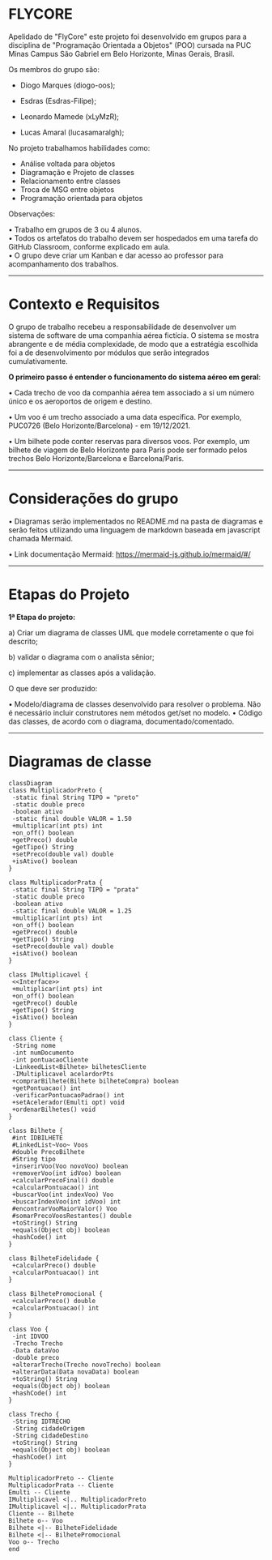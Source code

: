 # FLYCORE

Apelidado de "FlyCore" este projeto foi desenvolvido em grupos para a disciplina de "Programação Orientada a Objetos" (POO) cursada na PUC Minas Campus São Gabriel em Belo Horizonte, Minas Gerais, Brasil. 

Os membros do grupo são: 

- Diogo Marques (diogo-oos);

- Esdras (Esdras-Filipe);

- Leonardo Mamede (xLyMzR);

- Lucas Amaral (lucasamaralgh);

No projeto trabalhamos habilidades como:

- Análise voltada para objetos
- Diagramação e Projeto de classes
- Relacionamento entre classes
- Troca de MSG entre objetos
- Programação orientada para objetos

 
Observações:

• Trabalho em grupos de 3 ou 4 alunos.  
• Todos  os  artefatos  do  trabalho  devem  ser  hospedados  em  uma  tarefa  do  GitHub  Classroom, 
conforme explicado em aula.  
• O grupo deve criar um Kanban e dar acesso ao professor para acompanhamento dos trabalhos.

-------------------
# Contexto e Requisitos

 O grupo  de  trabalho  recebeu  a  responsabilidade  de  desenvolver  um  sistema de software de uma companhia aérea fictícia. 
 O sistema se mostra abrangente e de média complexidade,  de  modo  que  a  estratégia  escolhida  foi  a  de  desenvolvimento  por  módulos  que  serão 
integrados cumulativamente. 

**O primeiro passo é entender o funcionamento do sistema aéreo em geral**: 

• Cada trecho de voo da companhia aérea tem associado a si um número único e os aeroportos 
de origem e destino.

• Um voo é um trecho associado a uma data específica. Por exemplo, PUC0726 (Belo 
Horizonte/Barcelona) - em 19/12/2021.

• Um  bilhete  pode  conter  reservas  para  diversos  voos.  Por  exemplo,  um  bilhete  de  viagem  de 
Belo Horizonte para Paris pode ser formado pelos trechos Belo Horizonte/Barcelona e 
Barcelona/Paris. 

-----------------------

# Considerações do grupo

• Diagramas serão implementados no README.md na pasta de diagramas e serão feitos utilizando uma linguagem de markdown baseada em javascript chamada Mermaid.

• Link documentação Mermaid: https://mermaid-js.github.io/mermaid/#/

-----------------------
# Etapas do Projeto

**1ª Etapa do projeto:** 

a) Criar um diagrama de classes UML que modele corretamente o que foi descrito;

b) validar o diagrama com o analista sênior;

c) implementar as classes após a validação.  


O que deve ser produzido: 

• Modelo/diagrama de classes desenvolvido para resolver o problema. Não é necessário incluir 
construtores nem métodos get/set no modelo. 
• Código das classes, de acordo com o diagrama, documentado/comentado. 

-------------------------
# Diagramas de classe
```mermaid
classDiagram
class MultiplicadorPreto {
 -static final String TIPO = "preto"
 -static double preco
 -boolean ativo
 -static final double VALOR = 1.50
 +multiplicar(int pts) int
 +on_off() boolean
 +getPreco() double
 +getTipo() String
 +setPreco(double val) double
 +isAtivo() boolean
}

class MultiplicadorPrata {
 -static final String TIPO = "prata"
 -static double preco
 -boolean ativo
 -static final double VALOR = 1.25
 +multiplicar(int pts) int
 +on_off() boolean
 +getPreco() double
 +getTipo() String
 +setPreco(double val) double
 +isAtivo() boolean
}

class IMultiplicavel {
 <<Interface>>
 +multiplicar(int pts) int
 +on_off() boolean
 +getPreco() double
 +getTipo() String
 +isAtivo() boolean
}

class Cliente {
 -String nome
 -int numDocumento
 -int pontuacaoCliente
 -LinkeedList<Bilhete> bilhetesCliente
 -IMultiplicavel acelardorPts
 +comprarBilhete(Bilhete bilheteCompra) boolean
 +getPontuacao() int
 -verificarPontuacaoPadrao() int
 +setAcelerador(Emulti opt) void
 +ordenarBilhetes() void
}

class Bilhete {
 #int IDBILHETE
 #LinkedList~Voo~ Voos
 #double PrecoBilhete
 #String tipo
 +inserirVoo(Voo novoVoo) boolean
 +removerVoo(int idVoo) boolean
 +calcularPrecoFinal() double
 +calcularPontuacao() int
 +buscarVoo(int indexVoo) Voo
 +buscarIndexVoo(int idVoo) int
 #encontrarVooMaiorValor() Voo
 #somarPrecoVoosRestantes() double
 +toString() String
 +equals(Object obj) boolean
 +hashCode() int
}

class BilheteFidelidade {
 +calcularPreco() double
 +calcularPontuacao() int
}

class BilhetePromocional {
 +calcularPreco() double
 +calcularPontuacao() int
}

class Voo {
 -int IDVOO
 -Trecho Trecho
 -Data dataVoo
 -double preco
 +alterarTrecho(Trecho novoTrecho) boolean
 +alterarData(Data novaData) boolean
 +toString() String
 +equals(Object obj) boolean
 +hashCode() int
}

class Trecho {
 -String IDTRECHO
 -String cidadeOrigem
 -String cidadeDestino
 +toString() String
 +equals(Object obj) boolean
 +hashCode() int
}

MultiplicadorPreto -- Cliente
MultiplicadorPrata -- Cliente
Emulti -- Cliente
IMultiplicavel <|.. MultiplicadorPreto
IMultiplicavel <|.. MultiplicadorPrata
Cliente -- Bilhete
Bilhete o-- Voo
Bilhete <|-- BilheteFidelidade
Bilhete <|-- BilhetePromocional
Voo o-- Trecho
end
```
